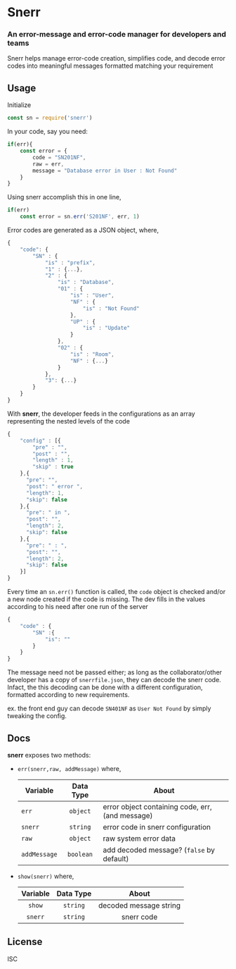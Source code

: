 Snerr
=====
### An error-message and error-code manager for developers and teams 

Snerr helps manage error-code creation, simplifies code, and decode error codes into meaningful messages formatted matching your requirement    

## Usage

Initialize 

```javascript
const sn = require('snerr')
```
In your code, say you need:
```javascript
if(err){
    const error = {
        code = "SN201NF",
        raw = err,
        message = "Database error in User : Not Found"
    }
}
```
Using snerr accomplish this in one line, 
```javascript
if(err)
    const error = sn.err('S201NF', err, 1)
```
Error codes are generated as a JSON object, where, 
```javascript
{
    "code": {
        "SN" : {
            "is" : "prefix",
            "1" : {...},
            "2" : {
                "is" : "Database",
                "01" : {
                    "is" : "User",
                    "NF" : {
                        "is" : "Not Found"
                    },
                    "UP" : {
                        "is" : "Update"
                    }
                },
                "02" : {
                    "is" : "Room",
                    "NF" : {...}
                }
            },
            "3": {...}
        }       
    }
}
```
With **snerr**, the developer feeds in the configurations as an array representing the nested levels of the code

```javascript
{
    "config" : [{
        "pre" : "",
        "post" : "",
        "length" : 1,
        "skip" : true
    },{
      "pre": "",
      "post": " error ",
      "length": 1,
      "skip": false
    },{
      "pre": " in ",
      "post": "",
      "length": 2,
      "skip": false
    },{
      "pre": " : ",
      "post": "",
      "length": 2,
      "skip": false
    }]
}
```
Every time an `sn.err()` function is called, the `code` object is checked and/or a new node created if the code is missing. The dev fills in the values according to his need after one run of the server

```javascript
{
    "code" : {
        "SN" :{
            "is": ""
        }
    }
}
```
The message need not be passed either; as long as the collaborator/other developer has a copy of `snerrfile.json`, they can decode the snerr code. Infact, the this decoding can be done with a different configuration, formatted according to new requirements.

ex. the front end guy can decode `SN401NF` as `User Not Found` by simply tweaking the config.

## Docs

**snerr** exposes two methods: 

* `err(snerr,raw, addMessage)` where,

    | Variable    | Data Type | About                                            |
    | ------------|:---------:|--------------------------------------------------|
    | `err`       | `object`  | error object containing code, err, (and message) |
    | `snerr`     | `string`  | error code in snerr configuration                |
    | `raw`       | `object`  | raw system error data                            |
    | `addMessage`| `boolean` | add decoded message? (`false` by default)        |

* `show(snerr)` where,

    | Variable  | Data Type | About                  |
    |:---------:|:---------:|:----------------------:|
    | `show`    | `string`  | decoded message string |
    | `snerr`   | `string`  | snerr code             |

## License 

ISC


